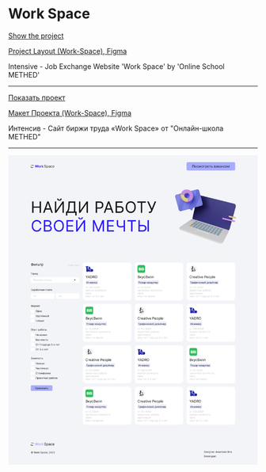 # Work Space

[Show the project](https://tim2015web.github.io/WorkSpace/)

[Project Layout (Work-Space), Figma](https://www.figma.com/file/xgCXDhdwlxdnfUBCr8Ra9F/Work-Space-(intensive)?node-id=0%3A1&mode=dev)

Intensive - Job Exchange Website 'Work Space' by 'Online School METHED'

---

[Показать проект](https://tim2015web.github.io/WorkSpace/)

[Макет Проекта (Work-Space), Figma](https://www.figma.com/file/xgCXDhdwlxdnfUBCr8Ra9F/Work-Space-(intensive)?node-id=0%3A1&mode=dev)

Интенсив - Сайт биржи труда «Work Space» от "Онлайн-школа METHED"

---

<img src="screenshot.jpg" title="Screenshot" alt="HTML"/>